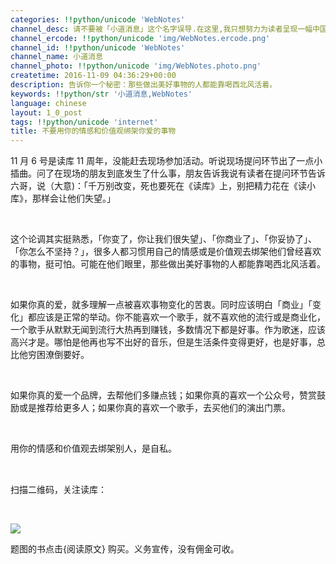 ```yaml
---
categories: !!python/unicode 'WebNotes'
channel_desc: 请不要被「小道消息」这个名字误导.在这里,我只想努力为读者呈现一幅中国互联网的清明上河图.
channel_ercode: !!python/unicode 'img/WebNotes.ercode.png'
channel_id: !!python/unicode 'WebNotes'
channel_name: 小道消息
channel_photo: !!python/unicode 'img/WebNotes.photo.png'
createtime: 2016-11-09 04:36:29+00:00
description: 告诉你一个秘密：那些做出美好事物的人都能靠喝西北风活着。
keywords: !!python/str '小道消息,WebNotes'
language: chinese
layout: 1_0_post
tags: !!python/unicode 'internet'
title: 不要用你的情感和价值观绑架你爱的事物
---
```

<div class="rich_media_content" id="js_content">
<p>
<span class="author-136959">
          11 月 6 号是读库 11 周年，没能赶去现场参加活动。听说现场提问环节出了一点小插曲。问了在现场的朋友到底发生了什么事，朋友告诉我说有读者在提问环节告诉六哥，说（大意)：「千万别改变，死也要死在《读库》上，别把精力花在《读小库》，那样会让他们失望。」
         </span>
</p>
<p>
<span class="author-136959">
<br/>
</span>
</p>
<p>
<span class="author-136959">
          这个论调其实挺熟悉，「你变了，你让我们很失望」、「你商业了」、「你妥协了」、「你怎么不坚持？」，很多人都习惯用自己的情感或是价值观去绑架他们曾经喜欢的事物，挺可怕。可能在他们眼里，那些做出美好事物的人都能靠喝西北风活着。
         </span>
</p>
<p>
<span class="author-136959">
<br/>
</span>
</p>
<p>
<span class="author-136959">
          如果你真的爱，就多理解一点被喜欢事物变化的苦衷。同时应该明白「商业」「变化」都应该是正常的举动。你不能喜欢一个歌手，就不喜欢他的流行或是商业化，一个歌手从默默无闻到流行大热再到赚钱，多数情况下都是好事。作为歌迷，应该高兴才是。哪怕是他再也写不出好的音乐，但是生活条件变得更好，也是好事，总比他穷困潦倒要好。
         </span>
</p>
<p>
<span class="author-136959">
<br/>
</span>
</p>
<p>
<span class="author-136959">
          如果你真的爱一个品牌，去帮他们多赚点钱；如果你真的喜欢一个公众号，赞赏鼓励或是推荐给更多人；如果你真的喜欢一个歌手，去买他们的演出门票。
         </span>
</p>
<p>
<span class="author-136959">
<br/>
</span>
</p>
<p>
         用你的情感和价值观去绑架别人，是自私。
        </p>
<p>
<span class="author-136959 font-size-3" style="font-size: 11pt;">
<br/>
</span>
</p>
<p>
         扫描二维码，关注读库：
        </p>
<p>
<span class="author-136959">
<br/>
</span>
</p>
<p>
<span class="author-136959">
<img data-ratio="1" data-s="300,640" data-src="" data-type="jpeg" data-w="430" src="{{ '/img/ow5rEn8QGlFl6DsPvdATZO6icA0OCVDd2bj5j3Lb4bBvqYAqkXiafYLN9pwWEStovpWHggLPGj62OK7hQzFfIQJQ.jpeg' | prepend: site.img | replace: '//','/' }}"/>
<br/>
</span>
</p>
<p>
         题图的书点击{阅读原文} 购买。义务宣传，没有佣金可收。
        </p>
</div>